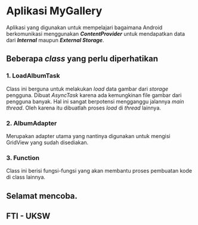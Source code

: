 # Aplikasi MyGallery
Aplikasi yang digunakan untuk mempelajari bagaimana Android berkomunikasi menggunakan _**ContentProvider**_ untuk mendapatkan data dari _**Internal**_ maupun _**External Storage**_.

## Beberapa _class_ yang perlu diperhatikan
### **1. LoadAlbumTask**
Class ini berguna untuk melakukan _load_ data gambar dari _storage_ pengguna. Dibuat _AsyncTask_ karena ada kemungkinan file gambar dari pengguna banyak. Hal ini sangat berpotensi mengganggu jalannya _main thread_. Oleh karena itu dibuatlah proses _load_ di _thread_ lainnya.
### **2. AlbumAdapter**
Merupakan adapter utama yang nantinya digunakan untuk mengisi GridView yang sudah disediakan.
### **3. Function**
Class ini berisi fungsi-fungsi yang akan membantu proses pembuatan kode di class lainnya.

## Selamat mencoba.

## FTI - UKSW
